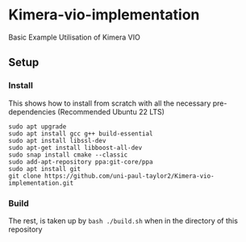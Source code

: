 # Kimera-vio-implementation
Basic Example Utilisation of Kimera VIO

## Setup
### Install
This shows how to install from scratch with all the necessary pre-dependencies (Recommended Ubuntu 22 LTS)
```
sudo apt upgrade
sudo apt install gcc g++ build-essential
sudo apt install libssl-dev
sudo apt-get install libboost-all-dev
sudo snap install cmake --classic
sudo add-apt-repository ppa:git-core/ppa
sudo apt install git
git clone https://github.com/uni-paul-taylor2/Kimera-vio-implementation.git
```
### Build
The rest, is taken up by `bash ./build.sh` when in the directory of this repository
